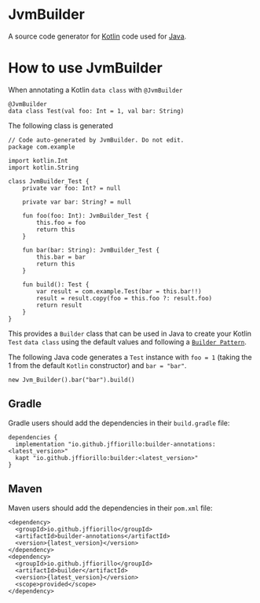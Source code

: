 # JvmBuilder
A source code generator for [Kotlin](https://kotlinlang.org/) code used for [Java](https://en.wikipedia.org/wiki/Java_(programming_language)).

# How to use JvmBuilder

When annotating a Kotlin `data class` with `@JvmBuilder` 
``` 
@JvmBuilder
data class Test(val foo: Int = 1, val bar: String)
```

The following class is generated 
```
// Code auto-generated by JvmBuilder. Do not edit.
package com.example

import kotlin.Int
import kotlin.String

class JvmBuilder_Test {
    private var foo: Int? = null

    private var bar: String? = null

    fun foo(foo: Int): JvmBuilder_Test {
        this.foo = foo
        return this
    }

    fun bar(bar: String): JvmBuilder_Test {
        this.bar = bar
        return this
    }

    fun build(): Test {
        var result = com.example.Test(bar = this.bar!!)
        result = result.copy(foo = this.foo ?: result.foo)
        return result
    }
}
```

This provides a `Builder` class that can be used in Java to create your Kotlin `Test` `data class` using the default values and following a [`Builder Pattern`](https://en.wikipedia.org/wiki/Builder_pattern).

The following Java code generates a `Test` instance with `foo = 1` (taking the 1 from the default `Kotlin` constructor) and `bar = "bar"`.
```
new Jvm_Builder().bar("bar").build()
```

## Gradle

Gradle users should add the dependencies in their `build.gradle` file:

```
dependencies {
  implementation "io.github.jffiorillo:builder-annotations:<latest_version>"
  kapt "io.github.jffiorillo:builder:<latest_version>"
}
```

## Maven

Maven users should add the dependencies in their `pom.xml` file:

```
<dependency>
  <groupId>io.github.jffiorillo</groupId>
  <artifactId>builder-annotations</artifactId>
  <version>{latest_version}</version>
</dependency>
<dependency>
  <groupId>io.github.jffiorillo</groupId>
  <artifactId>builder</artifactId>
  <version>{latest_version}</version>
  <scope>provided</scope>
</dependency>
```
